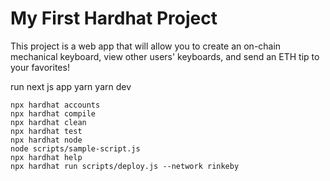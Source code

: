 # My First Hardhat Project

This project is a web app that will allow you to create an on-chain mechanical keyboard, view other users' keyboards, and send an ETH tip to your favorites!

run next js app
yarn
yarn dev

```shell
npx hardhat accounts
npx hardhat compile
npx hardhat clean
npx hardhat test
npx hardhat node
node scripts/sample-script.js
npx hardhat help
npx hardhat run scripts/deploy.js --network rinkeby
```
